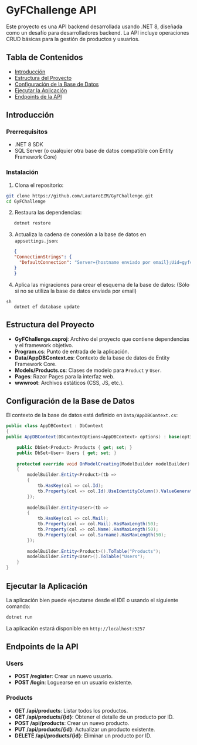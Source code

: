 # GyFChallenge API

Este proyecto es una API backend desarrollada usando .NET 8, diseñada como un desafío para desarrolladores backend. 
La API incluye operaciones CRUD básicas para la gestión de productos y usuarios.

## Tabla de Contenidos

- [Introducción](#introducción)
- [Estructura del Proyecto](#estructura-del-proyecto)
- [Configuración de la Base de Datos](#configuración-de-la-base-de-datos)
- [Ejecutar la Aplicación](#ejecutar-la-aplicación)
- [Endpoints de la API](#endpoints-de-la-api)

## Introducción

### Prerrequisitos

- .NET 8 SDK
- SQL Server (o cualquier otra base de datos compatible con Entity Framework Core)

### Instalación

1. Clona el repositorio:
```sh
git clone https://github.com/LautaroEZM/GyFChallenge.git
cd GyFChallenge
```

2. Restaura las dependencias:
```sh
   dotnet restore
```

3. Actualiza la cadena de conexión a la base de datos en `appsettings.json`:
```json
   {
   "ConnectionStrings": {
     "DefaultConnection": "Server={hostname enviado por email};Uid=gyfchallenge;Password={password enviado por email};Database=StockManagementDb;MultipleActiveResultSets=true;TrustServerCertificate=true"
   }
   }
```
4. Aplica las migraciones para crear el esquema de la base de datos: (Sólo si no se utiliza la base de datos enviada por email)
```
sh
   dotnet ef database update
```

## Estructura del Proyecto

- **GyFChallenge.csproj**: Archivo del proyecto que contiene dependencias y el framework objetivo.
- **Program.cs**: Punto de entrada de la aplicación.
- **Data/AppDBContext.cs**: Contexto de la base de datos de Entity Framework Core.
- **Models/Products.cs**: Clases de modelo para `Product` y `User`.
- **Pages**: Razor Pages para la interfaz web.
- **wwwroot**: Archivos estáticos (CSS, JS, etc.).

## Configuración de la Base de Datos

El contexto de la base de datos está definido en `Data/AppDBContext.cs`:
```csharp
public class AppDBContext : DbContext
{
public AppDBContext(DbContextOptions<AppDBContext> options) : base(options) { }

    public DbSet<Product> Products { get; set; } 
    public DbSet<User> Users { get; set; } 
 
    protected override void OnModelCreating(ModelBuilder modelBuilder) 
    { 
        modelBuilder.Entity<Product>(tb => 
        { 
            tb.HasKey(col => col.Id); 
            tb.Property(col => col.Id).UseIdentityColumn().ValueGeneratedOnAdd(); 
        }); 
 
        modelBuilder.Entity<User>(tb => 
        { 
            tb.HasKey(col => col.Mail); 
            tb.Property(col => col.Mail).HasMaxLength(50); 
            tb.Property(col => col.Name).HasMaxLength(50); 
            tb.Property(col => col.Surname).HasMaxLength(50); 
        }); 
 
        modelBuilder.Entity<Product>().ToTable("Products"); 
        modelBuilder.Entity<User>().ToTable("Users"); 
    } 
}
```
## Ejecutar la Aplicación

La aplicación bien puede ejecutarse desde el IDE o usando el siguiente comando:
```sh
dotnet run
```

La aplicación estará disponible en `http://localhost:5257`

## Endpoints de la API

### Users

- **POST /register**: Crear un nuevo usuario.
- **POST /login**: Loguearse en un usuario existente.

### Products

- **GET /api/products**: Listar todos los productos.
- **GET /api/products/{id}**: Obtener el detalle de un producto por ID.
- **POST /api/products**: Crear un nuevo producto.
- **PUT /api/products/{id}**: Actualizar un producto existente.
- **DELETE /api/products/{id}**: Eliminar un producto por ID.
